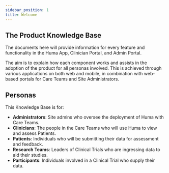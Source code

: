 ```yaml
---
sidebar_position: 1
title: Welcome
---
```


## The Product Knowledge Base


The documents here will provide information for every feature and functionality in the Huma App, Clinician Portal, and Admin Portal.

The aim is to explain how each component works and assists in the adoption of the product for all personas involved. This is achieved through various applications on both web and mobile, in combination with web-based portals for Care Teams and Site Administrators.

## Personas

This Knowledge Base is for:

- **Administrators**: Site admins who oversee the deployment of Huma with Care Teams.
- **Clinicians**: The people in the Care Teams who will use Huma to view and assess Patients.
- **Patients**: Individuals who will be submitting their data for assessment and feedback.
- **Research Teams**: Leaders of Clinical Trials who are ingressing data to aid their studies.
- **Participants**: Individuals involved in a Clinical Trial who supply their data.
